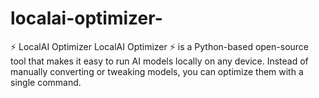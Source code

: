 # localai-optimizer-
⚡ LocalAI Optimizer  LocalAI Optimizer ⚡ is a Python-based open-source tool that makes it easy to run AI models locally on any device. Instead of manually converting or tweaking models, you can optimize them with a single command.
